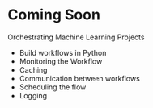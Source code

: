 # Coming Soon
Orchestrating Machine Learning Projects
- Build workflows in Python
- Monitoring the Workflow
- Caching
- Communication between workflows
- Scheduling the flow
- Logging

